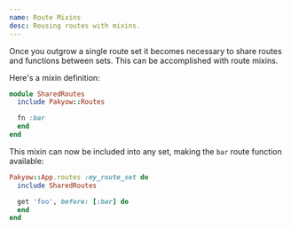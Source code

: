 ```yaml
---
name: Route Mixins
desc: Reusing routes with mixins.
---
```


Once you outgrow a single route set it becomes necessary to share routes and functions between sets. This can be accomplished with route mixins.

Here's a mixin definition:

```ruby
module SharedRoutes
  include Pakyow::Routes

  fn :bar
  end
end
```

This mixin can now be included into any set, making the `bar` route function available:

```ruby
Pakyow::App.routes :my_route_set do
  include SharedRoutes

  get 'foo', before: [:bar] do
  end
end
```
